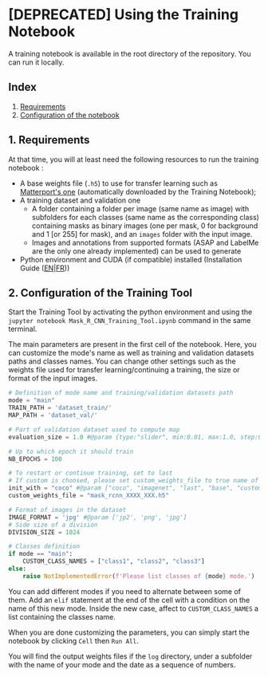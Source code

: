 # [DEPRECATED] Using the Training Notebook

A training notebook is available in the root directory of the repository. You can run it locally.

## Index

1. [Requirements](#1-requirements)
2. [Configuration of the notebook](#2-Configuration-of-the-Training-Tool)

## 1. Requirements

At that time, you will at least need the following resources to run the training notebook : 

* A base weights file (`.h5`) to use for transfer learning such as [Matterport's one](https://github.com/matterport/Mask_RCNN/releases/download/v2.0/mask_rcnn_coco.h5) (automatically downloaded by the Training Notebook);
* A training dataset and validation one 
    * A folder containing a folder per image (same name as image) with subfolders for each classes (same name as the corresponding class) containing masks as binary images (one per mask, 0 for background and 1 [or 255] for mask), and an `images` folder with the input image.
    * Images and annotations from supported formats (ASAP and LabelMe are the only one already implemented) can be used to generate
* Python environment and CUDA (if compatible) installed (Installation Guide ([EN](Installation-Guide.md)|[FR](Guide-d'installation.md)))


## 2. Configuration of the Training Tool

Start the Training Tool by activating the python environment and using the `jupyter notebook Mask_R_CNN_Training_Tool.ipynb` command in the same terminal.



The main parameters are present in the first cell of the notebook. Here, you can customize the mode's name as well as training and validation datasets paths and classes names. You can change other settings such as the weights file used for transfer learning/continuing a training, the size or format of the input images.

```python
# Definition of mode name and training/validation datasets path
mode = "main" 
TRAIN_PATH = 'dataset_train/'
MAP_PATH = 'dataset_val/'

# Part of validation dataset used to compute map
evaluation_size = 1.0 #@param {type:"slider", min:0.01, max:1.0, step:0.01}

# Up to which epoch it should train
NB_EPOCHS = 100

# To restart or continue training, set to last
# If custom is choosed, please set custom_weights_file to true name of the file (should be in ./logs/ directory)
init_with = "coco" #@param ["coco", "imagenet", "last", "base", "custom"]
custom_weights_file = "mask_rcnn_XXXX_XXX.h5"

# Format of images in the dataset
IMAGE_FORMAT = 'jpg' #@param ['jp2', 'png', 'jpg']
# Side size of a division
DIVISION_SIZE = 1024

# Classes definition
if mode == "main":
    CUSTOM_CLASS_NAMES = ["class1", "class2", "class3"]
else:
    raise NotImplementedError(f'Please list classes of {mode} mode.')
```

You can add different modes if you need to alternate between some of them. Add an `elif` statement at the end of the cell with a condition on the name of this new mode. Inside the new case, affect to `CUSTOM_CLASS_NAMES` a list containing the classes name.

When you are done customizing the parameters, you can simply start the notebook by clicking `Cell` then `Run All`.

You will find the output weights files if the `log` directory, under a subfolder with the name of your mode and the date as a sequence of numbers. 
